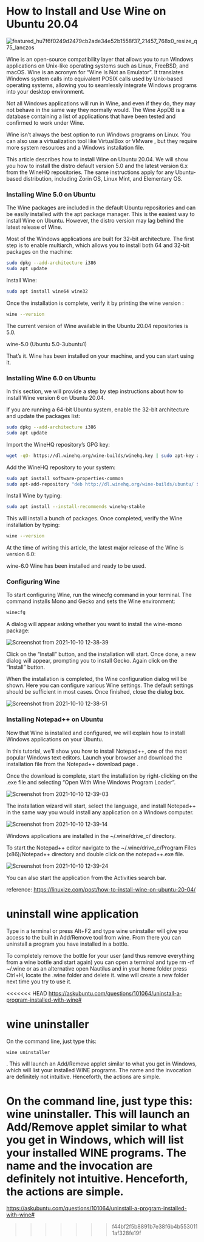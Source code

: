 # How to Install and Use Wine on Ubuntu 20.04

![featured_hu7f6f0249d2479cb2ade34e52b1558f37_21457_768x0_resize_q75_lanczos](https://user-images.githubusercontent.com/21187699/136710583-58e7f286-01ea-44a7-9606-9eb76315dd69.jpg)

Wine is an open-source compatibility layer that allows you to run Windows applications on Unix-like operating systems such as Linux, FreeBSD, and macOS. Wine is an acronym for “Wine Is Not an Emulator”. It translates Windows system calls into equivalent POSIX calls used by Unix-based operating systems, allowing you to seamlessly integrate Windows programs into your desktop environment.


Not all Windows applications will run in Wine, and even if they do, they may not behave in the same way they normally would. The Wine AppDB is a database containing a list of applications that have been tested and confirmed to work under Wine.


Wine isn’t always the best option to run Windows programs on Linux. You can also use a virtualization tool like VirtualBox or VMware , but they require more system resources and a Windows installation file.

This article describes how to install Wine on Ubuntu 20.04. We will show you how to install the distro default version 5.0 and the latest version 6.x from the WineHQ repositories. The same instructions apply for any Ubuntu-based distribution, including Zorin OS, Linux Mint, and Elementary OS.

### Installing Wine 5.0 on Ubuntu
The Wine packages are included in the default Ubuntu repositories and can be easily installed with the apt package manager. This is the easiest way to install Wine on Ubuntu. However, the distro version may lag behind the latest release of Wine.

Most of the Windows applications are built for 32-bit architecture. The first step is to enable multiarch, which allows you to install both 64 and 32-bit packages on the machine:

```sh
sudo dpkg --add-architecture i386
sudo apt update
```

Install Wine:
```sh 
sudo apt install wine64 wine32
```

Once the installation is complete, verify it by printing the wine version :

```sh
wine --version
```

The current version of Wine available in the Ubuntu 20.04 repositories is 5.0.

wine-5.0 (Ubuntu 5.0-3ubuntu1)

That’s it. Wine has been installed on your machine, and you can start using it.



### Installing Wine 6.0 on Ubuntu
In this section, we will provide a step by step instructions about how to install Wine version 6 on Ubuntu 20.04.

If you are running a 64-bit Ubuntu system, enable the 32-bit architecture and update the packages list:

```sh
sudo dpkg --add-architecture i386
sudo apt update
```
 
Import the WineHQ repository’s GPG key:
```sh
wget -qO- https://dl.winehq.org/wine-builds/winehq.key | sudo apt-key add -
```

Add the WineHQ repository to your system:
```sh
sudo apt install software-properties-common
sudo apt-add-repository "deb http://dl.winehq.org/wine-builds/ubuntu/ $(lsb_release -cs) main"
```

Install Wine by typing:
```sh
sudo apt install --install-recommends winehq-stable
```
This will install a bunch of packages. Once completed, verify the Wine installation by typing:

```sh
wine --version
```


At the time of writing this article, the latest major release of the Wine is version 6.0:

wine-6.0
Wine has been installed and ready to be used.



### Configuring Wine
To start configuring Wine, run the winecfg command in your terminal. The command installs Mono and Gecko and sets the Wine environment:

```sh 
winecfg
```

A dialog will appear asking whether you want to install the wine-mono package:

![Screenshot from 2021-10-10 12-38-39](https://user-images.githubusercontent.com/21187699/136710775-03e9ed17-c8ac-41c7-8451-1610592af0c5.png)


Click on the “Install” button, and the installation will start. Once done, a new dialog will appear, prompting you to install Gecko. Again click on the “Install” button.
 

When the installation is completed, the Wine configuration dialog will be shown. Here you can configure various Wine settings. The default settings should be sufficient in most cases. Once finished, close the dialog box.

![Screenshot from 2021-10-10 12-38-51](https://user-images.githubusercontent.com/21187699/136710804-4d5d7816-4346-429b-8440-b9855d7c50e4.png)

 
### Installing Notepad++ on Ubuntu
Now that Wine is installed and configured, we will explain how to install Windows applications on your Ubuntu.

In this tutorial, we’ll show you how to install Notepad++, one of the most popular Windows text editors. Launch your browser and download the installation file from the Notepad++ download page .

Once the download is complete, start the installation by right-clicking on the .exe file and selecting “Open With Wine Windows Program Loader”.

![Screenshot from 2021-10-10 12-39-03](https://user-images.githubusercontent.com/21187699/136710836-3e829bfe-1337-4913-ba3e-d06d68e53fdf.png)

 
The installation wizard will start, select the language, and install Notepad++ in the same way you would install any application on a Windows computer.

![Screenshot from 2021-10-10 12-39-14](https://user-images.githubusercontent.com/21187699/136710846-79aa30eb-91df-4993-8f28-3412775fd11c.png)
 

Windows applications are installed in the ~/.wine/drive_c/ directory.

To start the Notepad++ editor navigate to the ~/.wine/drive_c/Program Files (x86)/Notepad++ directory and double click on the notepad++.exe file.

 ![Screenshot from 2021-10-10 12-39-24](https://user-images.githubusercontent.com/21187699/136710856-8babd9f9-38cf-466b-8889-759cd2bb2740.png)
 

You can also start the application from the Activities search bar.








reference: https://linuxize.com/post/how-to-install-wine-on-ubuntu-20-04/





# uninstall wine application 

Type in a terminal or press Alt+F2 and type wine uninstaller will give you access to the built in Add/Remove tool from wine. From there you can uninstall a program you have installed in a bottle.

To completely remove the bottle for your user (and thus remove everything from a wine bottle and start again) you can open a terminal and type rm -rf ~/.wine or as an alternative open Nautilus and in your home folder press Ctrl+H, locate the .wine folder and delete it. wine will create a new folder next time you try to use it.


<<<<<<< HEAD
https://askubuntu.com/questions/101064/uninstall-a-program-installed-with-wine#



# wine uninstaller


On the command line, just type this: 
```
wine uninstaller
```
. This will launch an Add/Remove applet similar to what you get in Windows, which will list your installed WINE programs. The name and the invocation are definitely not intuitive. Henceforth, the actions are simple.


On the command line, just type this: wine uninstaller. This will launch an Add/Remove applet similar to what you get in Windows, which will list your installed WINE programs. The name and the invocation are definitely not intuitive. Henceforth, the actions are simple.
=======
https://askubuntu.com/questions/101064/uninstall-a-program-installed-with-wine#
>>>>>>> f44bf2f5b8891b7e38f6b4b5530111af328fe19f

